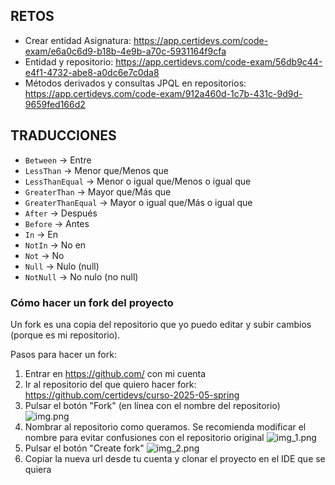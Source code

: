 ## RETOS

- Crear entidad Asignatura: https://app.certidevs.com/code-exam/e6a0c6d9-b18b-4e9b-a70c-5931164f9cfa
- Entidad y repositorio: https://app.certidevs.com/code-exam/56db9c44-e4f1-4732-abe8-a0dc6e7c0da8
- Métodos derivados y consultas JPQL en repositorios: https://app.certidevs.com/code-exam/912a460d-1c7b-431c-9d9d-9659fed166d2

## TRADUCCIONES

- `Between` -> Entre
- `LessThan` -> Menor que/Menos que
- `LessThanEqual` -> Menor o igual que/Menos o igual que
- `GreaterThan` -> Mayor que/Más que
- `GreaterThanEqual` -> Mayor o igual que/Más o igual que
- `After` -> Después
- `Before` -> Antes
- `In` -> En
- `NotIn` -> No en
- `Not` -> No
- `Null` -> Nulo (null)
- `NotNull` -> No nulo (no null)

### Cómo hacer un fork del proyecto

Un fork es una copia del repositorio que yo puedo editar y subir cambios (porque es mi repositorio).

Pasos para hacer un fork:

1. Entrar en https://github.com/ con mi cuenta
2. Ir al repositorio del que quiero hacer fork: https://github.com/certidevs/curso-2025-05-spring
3. Pulsar el botón "Fork" (en línea con el nombre del repositorio)
![img.png](img.png)
4. Nombrar al repositorio como queramos. Se recomienda modificar el nombre para evitar confusiones con el repositorio original
![img_1.png](img_1.png)
5. Pulsar el botón "Create fork"
![img_2.png](img_2.png)
6. Copiar la nueva url desde tu cuenta y clonar el proyecto en el IDE que se quiera